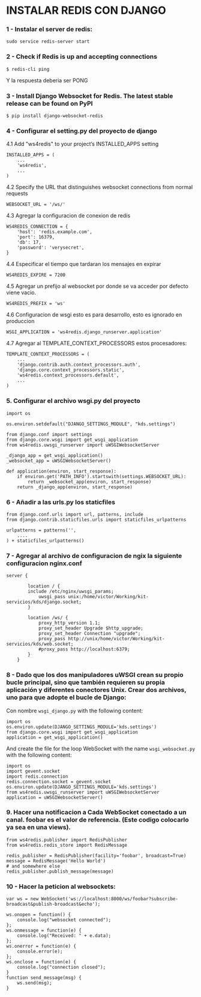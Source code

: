 # INSTALAR REDIS CON DJANGO


### 1 -  Instalar el server de redis:

```
sudo service redis-server start
```

### 2 - Check if Redis is up and accepting connections

```
$ redis-cli ping
```

Y la respuesta deberia ser PONG


### 3 - Install Django Websocket for Redis. The latest stable release can be found on PyPI


```
$ pip install django-websocket-redis
```

### 4 - Configurar el setting.py del proyecto de django

4.1 Add "ws4redis" to your project’s INSTALLED_APPS setting

```
INSTALLED_APPS = (
    ...
    'ws4redis',
    ...
)
```

4.2 Specify the URL that distinguishes websocket connections from normal requests

``` 
WEBSOCKET_URL = '/ws/'
```

4.3 Agregar la configuracion de conexion de redis

```
WS4REDIS_CONNECTION = {
    'host': 'redis.example.com',
    'port': 16379,
    'db': 17,
    'password': 'verysecret',
}
```

4.4 Especificar el tiempo que tardaran los mensajes en expirar

```
WS4REDIS_EXPIRE = 7200
```

4.5 Agregar un prefijo al websocket por donde se va acceder por defecto viene vacio.

```
WS4REDIS_PREFIX = 'ws'
```

4.6 Configuracion de wsgi esto es para desarrollo, esto es ignorado en produccion

```
WSGI_APPLICATION = 'ws4redis.django_runserver.application'
```

4.7 Agregar al TEMPLATE_CONTEXT_PROCESSORS estos procesadores:

```
TEMPLATE_CONTEXT_PROCESSORS = (
    ...
    'django.contrib.auth.context_processors.auth',
    'django.core.context_processors.static',
    'ws4redis.context_processors.default',
    ...
)
``` 

### 5. Configurar el archivo wsgi.py del proyecto

```
import os

os.environ.setdefault("DJANGO_SETTINGS_MODULE", "kds.settings")

from django.conf import settings
from django.core.wsgi import get_wsgi_application
from ws4redis.uwsgi_runserver import uWSGIWebsocketServer

_django_app = get_wsgi_application()
_websocket_app = uWSGIWebsocketServer()

def application(environ, start_response):
    if environ.get('PATH_INFO').startswith(settings.WEBSOCKET_URL):
        return _websocket_app(environ, start_response)
    return _django_app(environ, start_response)
```


### 6 -  Añadir a las urls.py los staticfiles

```
from django.conf.urls import url, patterns, include
from django.contrib.staticfiles.urls import staticfiles_urlpatterns

urlpatterns = patterns('',
    ....
) + staticfiles_urlpatterns()
``` 

### 7 -  Agregar al archivo de configuracion de ngix la siguiente configuracion nginx.conf

```
server {
        
        location / {
   		include /etc/nginx/uwsgi_params;
	    	uwsgi_pass unix:/home/victor/Working/kit-servicios/kds/django.socket;
		}

		location /ws/ {
		    proxy_http_version 1.1;
		    proxy_set_header Upgrade $http_upgrade;
		    proxy_set_header Connection "upgrade";
		    proxy_pass http://unix/home/victor/Working/kit-servicios/kds/web.socket;
		    #proxy_pass http://localhost:6379;
		}
    }
``` 

### 8 - Dado que los dos manipuladores uWSGI crean su propio bucle principal, sino que también requieren su propia aplicación y diferentes conectores Unix. Crear dos archivos, uno para que adopte el bucle de Django:

Con nombre ```wsgi_django.py``` with the following content:

``` 
import os
os.environ.update(DJANGO_SETTINGS_MODULE='kds.settings')
from django.core.wsgi import get_wsgi_application
application = get_wsgi_application()
``` 

And create the file for the loop WebSocket with the name  ```wsgi_websocket.py``` with the following content:

```
import os
import gevent.socket
import redis.connection
redis.connection.socket = gevent.socket
os.environ.update(DJANGO_SETTINGS_MODULE='kds.settings')
from ws4redis.uwsgi_runserver import uWSGIWebsocketServer
application = uWSGIWebsocketServer()
```

### 9. Hacer una notificacion a  Cada WebSocket conectado a un canal. foobar es el valor de referencia. (Este codigo colocarlo ya sea en una views).

```
from ws4redis.publisher import RedisPublisher
from ws4redis.redis_store import RedisMessage

redis_publisher = RedisPublisher(facility='foobar', broadcast=True)
message = RedisMessage('Hello World')
# and somewhere else
redis_publisher.publish_message(message)
``` 

### 10 - Hacer la peticion al websockets:

```
var ws = new WebSocket('ws://localhost:8000/ws/foobar?subscribe-broadcast&publish-broadcast&echo');

ws.onopen = function() {
    console.log("websocket connected");
};
ws.onmessage = function(e) {
    console.log("Received: " + e.data);
};
ws.onerror = function(e) {
    console.error(e);
};
ws.onclose = function(e) {
    console.log("connection closed");
}
function send_message(msg) {
    ws.send(msg);
}
```
